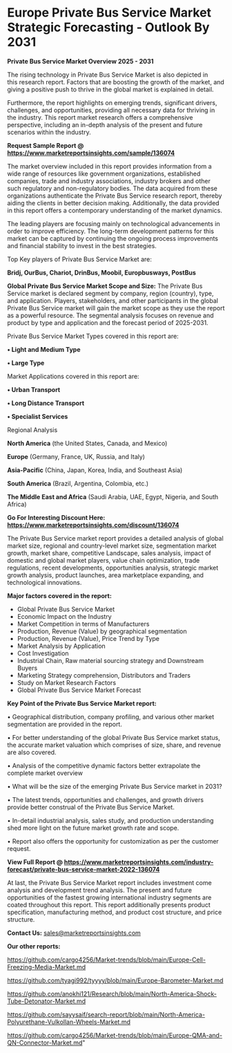  # Europe Private Bus Service Market Strategic Forecasting - Outlook By 2031

<Strong> Private Bus Service Market Overview 2025 - 2031</strong>

The rising technology in Private Bus Service Market is also depicted in this research report. Factors that are boosting the growth of the market, and giving a positive push to thrive in the global market is explained in detail.

Furthermore, the report highlights on emerging trends, significant drivers, challenges, and opportunities, providing all necessary data for thriving in the industry. This report market research offers a comprehensive perspective, including an in-depth analysis of the present and future scenarios within the industry.

<strong>Request Sample Report @ <a href=https://www.marketreportsinsights.com/sample/136074>https://www.marketreportsinsights.com/sample/136074</a></strong>

The market overview included in this report provides information from a wide range of resources like government organizations, established companies, trade and industry associations, industry brokers and other such regulatory and non-regulatory bodies. The data acquired from these organizations authenticate the Private Bus Service research report, thereby aiding the clients in better decision making. Additionally, the data provided in this report offers a contemporary understanding of the market dynamics.

The leading players are focusing mainly on technological advancements in order to improve efficiency. The long-term development patterns for this market can be captured by continuing the ongoing process improvements and financial stability to invest in the best strategies.

Top Key players of Private Bus Service Market are:

<strong>Bridj, OurBus, Chariot, DrinBus, Moobil, Europbusways, PostBus</strong>

<strong><b>Global Private Bus Service Market Scope and Size:</b></strong>
The Private Bus Service market is declared segment by company, region (country), type, and application. Players, stakeholders, and other participants in the global Private Bus Service market will gain the market scope as they use the report as a powerful resource. The segmental analysis focuses on revenue and product by type and application and the forecast period of 2025-2031.

Private Bus Service Market Types covered in this report are:

<strong>• Light and Medium Type

• Large Type</strong>

Market Applications covered in this report are:

<strong>• Urban Transport

• Long Distance Transport

• Specialist Services</strong> 

Regional Analysis

<strong>North America</strong> (the United States, Canada, and Mexico)

<strong>Europe</strong> (Germany, France, UK, Russia, and Italy)

<strong>Asia-Pacific</strong> (China, Japan, Korea, India, and Southeast Asia)

<strong>South America</strong> (Brazil, Argentina, Colombia, etc.)

<strong>The Middle East and Africa</strong> (Saudi Arabia, UAE, Egypt, Nigeria, and South Africa)

<strong>Go For Interesting Discount Here: <a href=https://www.marketreportsinsights.com/discount/136074>https://www.marketreportsinsights.com/discount/136074</a></strong>

The Private Bus Service market report provides a detailed analysis of global market size, regional and country-level market size, segmentation market growth, market share, competitive Landscape, sales analysis, impact of domestic and global market players, value chain optimization, trade regulations, recent developments, opportunities analysis, strategic market growth analysis, product launches, area marketplace expanding, and technological innovations.

<strong><b>Major factors covered in the report:</b></strong>
<ul>
  <li>Global Private Bus Service Market </li>
  <li>Economic Impact on the Industry</li>
  <li>Market Competition in terms of Manufacturers</li>
  <li>Production, Revenue (Value) by geographical segmentation</li>
  <li>Production, Revenue (Value), Price Trend by Type</li>
  <li>Market Analysis by Application</li>
  <li>Cost Investigation</li>
  <li>Industrial Chain, Raw material sourcing strategy and Downstream Buyers</li>
  <li>Marketing Strategy comprehension, Distributors and Traders</li>
  <li>Study on Market Research Factors</li>
  <li>Global Private Bus Service Market Forecast</li>
</ul>

<strong><b>Key Point of the Private Bus Service Market report:</b></strong>

• Geographical distribution, company profiling, and various other market segmentation are provided in the report.

• For better understanding of the global Private Bus Service market status, the accurate market valuation which comprises of size, share, and revenue are also covered.

• Analysis of the competitive dynamic factors better extrapolate the complete market overview

• What will be the size of the emerging Private Bus Service market in 2031?

• The latest trends, opportunities and challenges, and growth drivers provide better construal of the Private Bus Service Market.

• In-detail industrial analysis, sales study, and production understanding shed more light on the future market growth rate and scope.

• Report also offers the opportunity for customization as per the customer request.

<strong><b>View Full Report @ <a href=https://www.marketreportsinsights.com/industry-forecast/private-bus-service-market-2022-136074>https://www.marketreportsinsights.com/industry-forecast/private-bus-service-market-2022-136074</a></b></strong>


At last, the Private Bus Service Market report includes investment come analysis and development trend analysis. The present and future opportunities of the fastest growing international industry segments are coated throughout this report. This report additionally presents product specification, manufacturing method, and product cost structure, and price structure.

<strong>Contact Us:</strong>
sales@marketreportsinsights.com

<strong>Our other reports:</strong>

<a href=https://github.com/cargo4256/Market-trends/blob/main/Europe-Cell-Freezing-Media-Market.md>https://github.com/cargo4256/Market-trends/blob/main/Europe-Cell-Freezing-Media-Market.md</a>

<a href=https://github.com/tyagi992/tyyyy/blob/main/Europe-Barometer-Market.md>https://github.com/tyagi992/tyyyy/blob/main/Europe-Barometer-Market.md</a>

<a href=https://github.com/anokhi121/Research/blob/main/North-America-Shock-Tube-Detonator-Market.md>https://github.com/anokhi121/Research/blob/main/North-America-Shock-Tube-Detonator-Market.md</a>

<a href=https://github.com/sayysaif/search-report/blob/main/North-America-Polyurethane-Vulkollan-Wheels-Market.md>https://github.com/sayysaif/search-report/blob/main/North-America-Polyurethane-Vulkollan-Wheels-Market.md</a>

<a href=https://github.com/cargo4256/Market-trends/blob/main/Europe-QMA-and-QN-Connector-Market.md>https://github.com/cargo4256/Market-trends/blob/main/Europe-QMA-and-QN-Connector-Market.md</a>"
